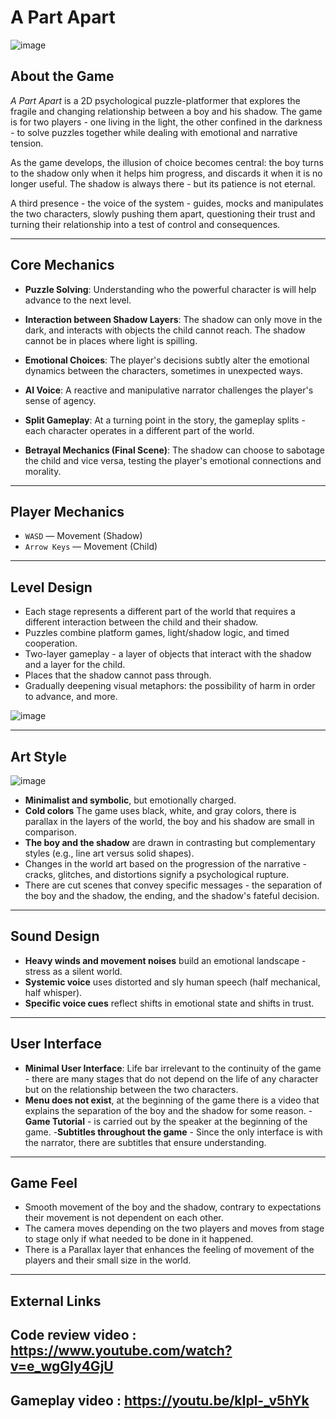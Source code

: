 # A Part Apart
![image](https://github.com/user-attachments/assets/617b2ebc-ba06-4e58-ae75-269ec043588c)

## About the Game  
*A Part Apart* is a 2D psychological puzzle-platformer that explores the fragile and changing relationship between a boy and his shadow. The game is for two players - one living in the light, the other confined in the darkness - to solve puzzles together while dealing with emotional and narrative tension.

As the game develops, the illusion of choice becomes central: the boy turns to the shadow only when it helps him progress, and discards it when it is no longer useful. The shadow is always there - but its patience is not eternal.

A third presence - the voice of the system - guides, mocks and manipulates the two characters, slowly pushing them apart, questioning their trust and turning their relationship into a test of control and consequences.

---

## Core Mechanics
- **Puzzle Solving**: Understanding who the powerful character is will help advance to the next level.

- **Interaction between Shadow Layers**: The shadow can only move in the dark, and interacts with objects the child cannot reach. The shadow cannot be in places where light is spilling.

- **Emotional Choices**: The player's decisions subtly alter the emotional dynamics between the characters, sometimes in unexpected ways.

- **AI Voice**: A reactive and manipulative narrator challenges the player's sense of agency.

- **Split Gameplay**: At a turning point in the story, the gameplay splits - each character operates in a different part of the world.

- **Betrayal Mechanics (Final Scene)**: The shadow can choose to sabotage the child and vice versa, testing the player's emotional connections and morality.
---

## Player Mechanics
- `WASD` — Movement (Shadow)
- `Arrow Keys` — Movement (Child)
---

## Level Design
- Each stage represents a different part of the world that requires a different interaction between the child and their shadow.
- Puzzles combine platform games, light/shadow logic, and timed cooperation.
- Two-layer gameplay - a layer of objects that interact with the shadow and a layer for the child.
- Places that the shadow cannot pass through.
- Gradually deepening visual metaphors: the possibility of harm in order to advance, and more.

  
![image](https://github.com/user-attachments/assets/e9f67926-3d1a-4ccd-92cb-a7117e68da2c)

---

## Art Style

![image](https://github.com/user-attachments/assets/27522bba-40b2-4d5c-8135-794067abf190)

- **Minimalist and symbolic**, but emotionally charged.
- **Cold colors** The game uses black, white, and gray colors, there is parallax in the layers of the world, the boy and his shadow are small in comparison.
- **The boy and the shadow** are drawn in contrasting but complementary styles (e.g., line art versus solid shapes).
- Changes in the world art based on the progression of the narrative - cracks, glitches, and distortions signify a psychological rupture.
- There are cut scenes that convey specific messages - the separation of the boy and the shadow, the ending, and the shadow's fateful decision.
---

## Sound Design
- **Heavy winds and movement noises** build an emotional landscape - stress as a silent world.
- **Systemic voice** uses distorted and sly human speech (half mechanical, half whisper).
- **Specific voice cues** reflect shifts in emotional state and shifts in trust.
---

## User Interface
- **Minimal User Interface**: Life bar irrelevant to the continuity of the game - there are many stages that do not depend on the life of any character but on the relationship between the two characters.
- **Menu does not exist**, at the beginning of the game there is a video that explains the separation of the boy and the shadow for some reason.
-**Game Tutorial** - is carried out by the speaker at the beginning of the game.
-**Subtitles throughout the game** - Since the only interface is with the narrator, there are subtitles that ensure understanding.
---

## Game Feel
- Smooth movement of the boy and the shadow, contrary to expectations their movement is not dependent on each other.
- The camera moves depending on the two players and moves from stage to stage only if what needed to be done in it happened.
- There is a Parallax layer that enhances the feeling of movement of the players and their small size in the world.
---


## External Links
## Code review video : https://www.youtube.com/watch?v=e_wgGly4GjU
## Gameplay video : https://youtu.be/kIpl-_v5hYk


